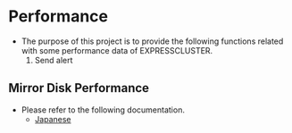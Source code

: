 # Performance
- The purpose of this project is to provide the following functions related with some performance data of EXPRESSCLUSTER.
  1. Send alert

## Mirror Disk Performance
- Please refer to the following documentation.
  - [Japanese](mirror/doc/Mirror_jp.md)
